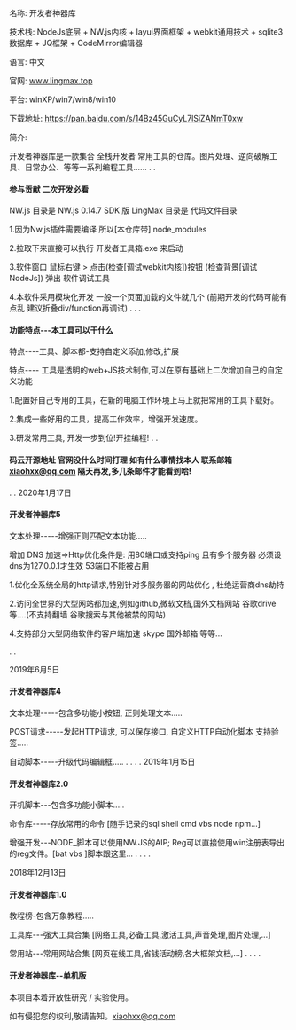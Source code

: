 名称: 开发者神器库

技术栈: NodeJs底层 + NW.js内核 + layui界面框架 +  webkit通用技术 + sqlite3数据库 + JQ框架 + CodeMirror编辑器

语言: 中文

官网: www.lingmax.top

平台: winXP/win7/win8/win10

下载地址: https://pan.baidu.com/s/14Bz45GuCyL7lSiZANmT0xw

简介:

开发者神器库是一款集合 全栈开发者 常用工具的仓库。图片处理、逆向破解工具、日常办公、等等一系列编程工具......
.
.
#### 参与贡献  二次开发必看
NW.js      目录是 NW.js 0.14.7 SDK 版
LingMax    目录是 代码文件目录

1.因为Nw.js插件需要编译 所以[本仓库带] node_modules 

2.拉取下来直接可以执行 开发者工具箱.exe 来启动

3.软件窗口 鼠标右键 > 点击(检查[调试webkit内核])按钮 (检查背景[调试NodeJs])  弹出 软件调试工具

4.本软件采用模块化开发 一般一个页面加载的文件就几个 (前期开发的代码可能有点乱 建议折叠div/function再调试)
.
.
.
#### 功能特点---本工具可以干什么

特点----工具、脚本都-支持自定义添加,修改,扩展

特点---- 工具是透明的web+JS技术制作,可以在原有基础上二次增加自己的自定义功能

1.配置好自己专用的工具，在新的电脑工作环境上马上就把常用的工具下载好。

2.集成一些好用的工具，提高工作效率，增强开发速度。

3.研发常用工具, 开发一步到位!开挂编程!
.
.
#### 码云开源地址 官网没什么时间打理  如有什么事情找本人 联系邮箱 xiaohxx@qq.com 隔天再发,多几条邮件才能看到哈!
.
.
2020年1月17日

#### 开发者神器库5

文本处理-----增强正则匹配文本功能.....

增加 DNS 加速=>Http优化条件是: 用80端口或支持ping 且有多个服务器 必须设dns为127.0.0.1才生效 53端口不能被占用

1.优化全系统全局的http请求,特别针对多服务器的网站优化 , 杜绝运营商dns劫持 

2.访问全世界的大型网站都加速,例如github,微软文档,国外文档网站 谷歌drive 等....(不支持翻墙 谷歌搜索与其他被禁的网站) 

4.支持部分大型网络软件的客户端加速 skype 国外邮箱 等等...

.
.

2019年6月5日

#### 开发者神器库4

文本处理-----包含多功能小按钮, 正则处理文本.....

POST请求-----发起HTTP请求, 可以保存接口, 自定义HTTP自动化脚本 支持验签.....

自动脚本-----升级代码编辑框.....
.
.
.
.
2019年1月15日

#### 开发者神器库2.0

开机脚本---包含多功能小脚本.....

命令库-----存放常用的命令 [随手记录的sql shell cmd vbs node npm...]

增强开发---NODE_脚本可以使用NW.JS的AIP; Reg可以直接使用win注册表导出的reg文件。[bat vbs ]脚本跟这里...
.
.
.
.

2018年12月13日

#### 开发者神器库1.0

教程榜-包含万象教程.....

工具库---强大工具合集 [网络工具,必备工具,激活工具,声音处理,图片处理,...]

常用站---常用网站合集 [网页在线工具,省钱活动榜,各大框架文档,...]
.
.
.
.
#### 开发者神器库--单机版

本项目本着开放性研究 / 实验使用。

如有侵犯您的权利,敬请告知。xiaohxx@qq.com
